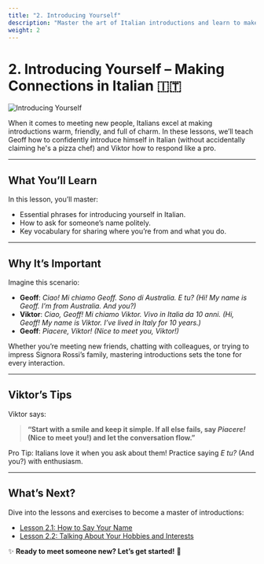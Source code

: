 ```yaml
---
title: "2. Introducing Yourself"
description: "Master the art of Italian introductions and learn to make a stellar first impression."
weight: 2
---
```


# 2. Introducing Yourself – Making Connections in Italian 🇮🇹  

![Introducing Yourself](/images/beginner-level/introducing-yourself/introducing-yourself.webp)

When it comes to meeting new people, Italians excel at making introductions warm, friendly, and full of charm. In these lessons, we’ll teach Geoff how to confidently introduce himself in Italian (without accidentally claiming he's a pizza chef) and Viktor how to respond like a pro.  

---

## What You’ll Learn  

In this lesson, you’ll master:  
- Essential phrases for introducing yourself in Italian.  
- How to ask for someone’s name politely.  
- Key vocabulary for sharing where you’re from and what you do.  

---

## Why It’s Important  

Imagine this scenario:  
- **Geoff**: *Ciao! Mi chiamo Geoff. Sono di Australia. E tu?* *(Hi! My name is Geoff. I’m from Australia. And you?)*  
- **Viktor**: *Ciao, Geoff! Mi chiamo Viktor. Vivo in Italia da 10 anni.* *(Hi, Geoff! My name is Viktor. I’ve lived in Italy for 10 years.)*  
- **Geoff**: *Piacere, Viktor!* *(Nice to meet you, Viktor!)*  

Whether you’re meeting new friends, chatting with colleagues, or trying to impress Signora Rossi’s family, mastering introductions sets the tone for every interaction.  

---

## Viktor’s Tips  

Viktor says:  
> **“Start with a smile and keep it simple. If all else fails, say *Piacere!* (Nice to meet you!) and let the conversation flow.”**  

Pro Tip: Italians love it when you ask about them! Practice saying *E tu?* (And you?) with enthusiasm.  

---

## What’s Next?  

Dive into the lessons and exercises to become a master of introductions:  
- [Lesson 2.1: How to Say Your Name](./lesson2.1/)  
- [Lesson 2.2: Talking About Your Hobbies and Interests](./lesson2.2/)  

✨ **Ready to meet someone new? Let’s get started!** 🎉  
